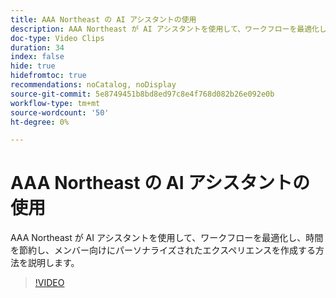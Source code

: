 ```yaml
---
title: AAA Northeast の AI アシスタントの使用
description: AAA Northeast が AI アシスタントを使用して、ワークフローを最適化し、時間を節約し、メンバー向けにパーソナライズされたエクスペリエンスを作成する方法を説明します。
doc-type: Video Clips
duration: 34
index: false
hide: true
hidefromtoc: true
recommendations: noCatalog, noDisplay
source-git-commit: 5e8749451b8bd8ed97c8e4f768d082b26e092e0b
workflow-type: tm+mt
source-wordcount: '50'
ht-degree: 0%

---
```


# AAA Northeast の AI アシスタントの使用

AAA Northeast が AI アシスタントを使用して、ワークフローを最適化し、時間を節約し、メンバー向けにパーソナライズされたエクスペリエンスを作成する方法を説明します。

<!--  -->
>[!VIDEO](https://video.tv.adobe.com/v/3459307?learn=on&enablevpops=true)
